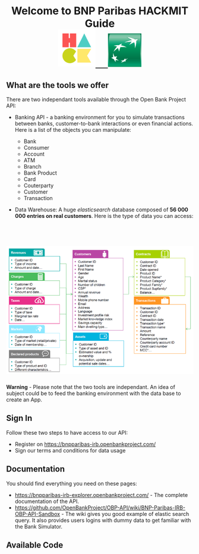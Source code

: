 <h1 align="center">
  Welcome to BNP Paribas HACKMIT Guide
  <br>
  <a href="http://hackmit.org"><img src="img/HackMIT_logo.png" alt="Markdownify" width="100"> </a> <a href="https://group.bnpparibas/en/"> &nbsp &nbsp <img src="img/bnplogo.jpg" alt="Markdownify" width="90"></a>
  <br>
</h1>

What are the tools we offer
---------------------------

There are two independant tools available through the Open Bank Project API:

* Banking API -  a banking environment for you to simulate transactions between banks, customer-to-bank interactions or even financial actions.
  Here is a list of the objects you can manipulate:
    * Bank
    * Consumer
    * Account
    * ATM
    * Branch
    * Bank Product
    * Card
    * Couterparty
    * Customer
    * Transaction


* Data Warehouse: A huge _elasticsearch_ database composed of __56 000 000 entries on real customers__. Here is the type of data you can access:

<h1 align="center">
  <br>
  <a href="http://www.amitmerchant.com/electron-markdownify"><img src="img/data_model.png" alt="Markdownify" width="600"></a>
  <br>
</h1>

__Warning__ - Please note that the two tools are independant. An idea of subject could be to feed the banking environment with the data base to create an App.



Sign In 
---------------

Follow these two steps to have access to our API:

* Register on https://bnpparibas-irb.openbankproject.com/
* Sign our terms and conditions for data usage


Documentation 
--------------

You should find everything you need on these pages:


 * https://bnpparibas-irb-explorer.openbankproject.com/ - The complete documentation of the API.
 *   https://github.com/OpenBankProject/OBP-API/wiki/BNP-Paribas-IRB-OBP-API-Sandbox - The wiki gives you good example of elastic search query. It also provides users logins with dummy data to get familiar with the Bank Simulator.

Available Code
--------------



